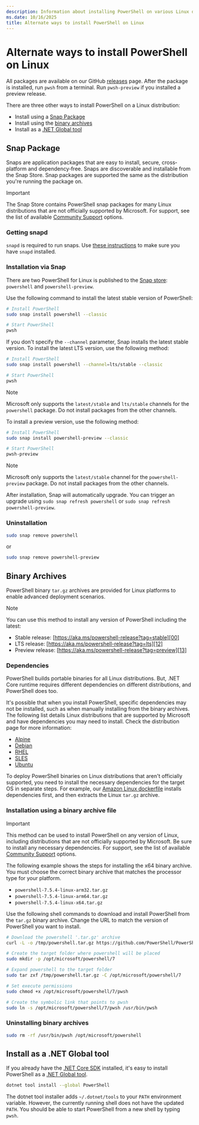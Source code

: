 ```yaml
---
description: Information about installing PowerShell on various Linux distributions
ms.date: 10/16/2025
title: Alternate ways to install PowerShell on Linux
---
```

# Alternate ways to install PowerShell on Linux

All packages are available on our GitHub [releases][14] page. After the package is installed, run
`pwsh` from a terminal. Run `pwsh-preview` if you installed a preview release.

There are three other ways to install PowerShell on a Linux distribution:

- Install using a [Snap Package][11]
- Install using the [binary archives][09]
- Install as a [.NET Global tool][10]

## Snap Package

Snaps are application packages that are easy to install, secure, cross‐platform and dependency‐free.
Snaps are discoverable and installable from the Snap Store. Snap packages are supported the same as
the distribution you're running the package on.

> [!IMPORTANT]
> The Snap Store contains PowerShell snap packages for many Linux distributions that are not
> officially supported by Microsoft. For support, see the list of available [Community Support][08]
> options.

### Getting snapd

`snapd` is required to run snaps. Use [these instructions][15] to make sure you have `snapd`
installed.

### Installation via Snap

There are two PowerShell for Linux is published to the [Snap store][17]: `powershell` and
`powershell-preview`.

Use the following command to install the latest stable version of PowerShell:

```sh
# Install PowerShell
sudo snap install powershell --classic

# Start PowerShell
pwsh
```

If you don't specify the `--channel` parameter, Snap installs the latest stable version. To install
the latest LTS version, use the following method:

```sh
# Install PowerShell
sudo snap install powershell --channel=lts/stable --classic

# Start PowerShell
pwsh
```

> [!NOTE]
> Microsoft only supports the `latest/stable` and `lts/stable` channels for the `powershell`
> package. Do not install packages from the other channels.

To install a preview version, use the following method:

```sh
# Install PowerShell
sudo snap install powershell-preview --classic

# Start PowerShell
pwsh-preview
```

> [!NOTE]
> Microsoft only supports the `latest/stable` channel for the `powershell-preview` package. Do not
> install packages from the other channels.

After installation, Snap will automatically upgrade. You can trigger an upgrade using
`sudo snap refresh powershell` or `sudo snap refresh powershell-preview`.

### Uninstallation

```sh
sudo snap remove powershell
```

or

```sh
sudo snap remove powershell-preview
```

## Binary Archives

PowerShell binary `tar.gz` archives are provided for Linux platforms to enable advanced deployment
scenarios.

> [!NOTE]
> You can use this method to install any version of PowerShell including the latest:
>
> - Stable release: [https://aka.ms/powershell-release?tag=stable][00]
> - LTS release: [https://aka.ms/powershell-release?tag=lts][12]
> - Preview release: [https://aka.ms/powershell-release?tag=preview][13]

### Dependencies

PowerShell builds portable binaries for all Linux distributions. But, .NET Core runtime requires
different dependencies on different distributions, and PowerShell does too.

It's possible that when you install PowerShell, specific dependencies may not be installed, such as
when manually installing from the binary archives. The following list details Linux distributions
that are supported by Microsoft and have dependencies you may need to install. Check the
distribution page for more information:

- [Alpine][01]
- [Debian][02]
- [RHEL][03]
- [SLES][04]
- [Ubuntu][05]

To deploy PowerShell binaries on Linux distributions that aren't officially supported, you need to
install the necessary dependencies for the target OS in separate steps. For example, our
[Amazon Linux dockerfile][16] installs dependencies first, and then extracts the Linux `tar.gz`
archive.

### Installation using a binary archive file

> [!IMPORTANT]
> This method can be used to install PowerShell on any version of Linux, including distributions
> that are not officially supported by Microsoft. Be sure to install any necessary dependencies. For
> support, see the list of available [Community Support][08] options.

The following example shows the steps for installing the x64 binary archive. You must choose the
correct binary archive that matches the processor type for your platform.

- `powershell-7.5.4-linux-arm32.tar.gz`
- `powershell-7.5.4-linux-arm64.tar.gz`
- `powershell-7.5.4-linux-x64.tar.gz`

Use the following shell commands to download and install PowerShell from the `tar.gz` binary
archive. Change the URL to match the version of PowerShell you want to install.

```sh
# Download the powershell '.tar.gz' archive
curl -L -o /tmp/powershell.tar.gz https://github.com/PowerShell/PowerShell/releases/download/v7.5.4/powershell-7.5.4-linux-x64.tar.gz

# Create the target folder where powershell will be placed
sudo mkdir -p /opt/microsoft/powershell/7

# Expand powershell to the target folder
sudo tar zxf /tmp/powershell.tar.gz -C /opt/microsoft/powershell/7

# Set execute permissions
sudo chmod +x /opt/microsoft/powershell/7/pwsh

# Create the symbolic link that points to pwsh
sudo ln -s /opt/microsoft/powershell/7/pwsh /usr/bin/pwsh
```

### Uninstalling binary archives

```sh
sudo rm -rf /usr/bin/pwsh /opt/microsoft/powershell
```

## Install as a .NET Global tool

If you already have the [.NET Core SDK][06] installed, it's easy to install PowerShell
as a [.NET Global tool][07].

```sh
dotnet tool install --global PowerShell
```

The dotnet tool installer adds `~/.dotnet/tools` to your `PATH` environment variable. However, the
currently running shell does not have the updated `PATH`. You should be able to start PowerShell
from a new shell by typing `pwsh`.

<!-- link references -->
[00]: https://aka.ms/powershell-release?tag=stable
[01]: /dotnet/core/install/linux-alpine#dependencies
[02]: /dotnet/core/install/linux-debian#dependencies
[03]: /dotnet/core/install/linux-rhel#dependencies
[04]: /dotnet/core/install/linux-sles#dependencies
[05]: /dotnet/core/install/linux-ubuntu#dependencies
[06]: /dotnet/core/sdk
[07]: /dotnet/core/tools/global-tools
[08]: /powershell/scripting/community/community-support
[09]: #binary-archives
[10]: #install-as-a-net-global-tool
[11]: #snap-package
[12]: https://aka.ms/powershell-release?tag=lts
[13]: https://aka.ms/powershell-release?tag=preview
[14]: https://aka.ms/PowerShell-Release?tag=stable
[15]: https://docs.snapcraft.io/core/install
[16]: https://github.com/PowerShell/PowerShell-Docker/blob/master/release/unstable/amazonlinux/docker/Dockerfile
[17]: https://snapcraft.io/store
